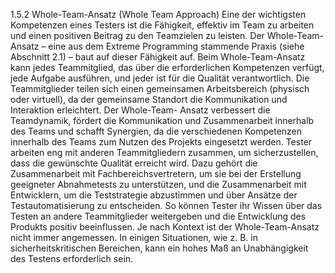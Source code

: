 1.5.2 Whole-Team-Ansatz (Whole Team Approach)
Eine der wichtigsten Kompetenzen eines Testers ist die Fähigkeit, effektiv im Team zu arbeiten
und einen positiven Beitrag zu den Teamzielen zu leisten. Der Whole-Team-Ansatz – eine aus
dem Extreme Programming stammende Praxis (siehe Abschnitt 2.1) – baut auf dieser
Fähigkeit auf.
Beim Whole-Team-Ansatz kann jedes Teammitglied, das über die erforderlichen
Kompetenzen verfügt, jede Aufgabe ausführen, und jeder ist für die Qualität verantwortlich.
Die Teammitglieder teilen sich einen gemeinsamen Arbeitsbereich (physisch oder virtuell), da
der gemeinsame Standort die Kommunikation und Interaktion erleichtert. Der Whole-Team-
Ansatz verbessert die Teamdynamik, fördert die Kommunikation und Zusammenarbeit
innerhalb des Teams und schafft Synergien, da die verschiedenen Kompetenzen innerhalb
des Teams zum Nutzen des Projekts eingesetzt werden.
Tester arbeiten eng mit anderen Teammitgliedern zusammen, um sicherzustellen, dass die
gewünschte Qualität erreicht wird. Dazu gehört die Zusammenarbeit mit
Fachbereichsvertretern, um sie bei der Erstellung geeigneter Abnahmetests zu unterstützen,
und die Zusammenarbeit mit Entwicklern, um die Teststrategie abzustimmen und über
Ansätze der Testautomatisierung zu entscheiden. So können Tester ihr Wissen über das Testen an andere Teammitglieder weitergeben und die Entwicklung des Produkts positiv
beeinflussen.
Je nach Kontext ist der Whole-Team-Ansatz nicht immer angemessen. In einigen Situationen,
wie z. B. in sicherheitskritischen Bereichen, kann ein hohes Maß an Unabhängigkeit des
Testens erforderlich sein.